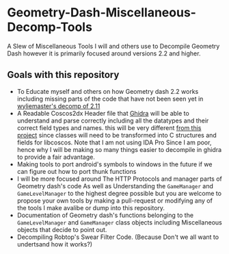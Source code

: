 # Geometry-Dash-Miscellaneous-Decomp-Tools
A Slew of Miscellaneous Tools I will and others use to Decompile Geometry Dash however it is primarily focused around versions 2.2 and higher.


## Goals with this repository
- To Educate myself and others on how Geometry dash 2.2 works including missing parts of the code that have not been seen yet in [wyliemaster's decomp of 2.11](https://github.com/Wyliemaster/GD-Decompiled)
- A Readable Coscos2dx Header file that [Ghidra](https://github.com/NationalSecurityAgency/ghidra) will be able to understand and parse correctly including all the datatypes and their correct field types and names.
this will be very different [from this project](https://github.com/HJfod/cocos-headers) since classes will need to be transformed into C structures and fields
for libcoscos. Note that I am not using IDA Pro Since I am poor, hence why I will be making so many things easier to decompile in ghidra to provide a fair advantage.
- Making tools to port android's symbols to windows in the future if we can figure out how to port thunk functions
- I will be more focused around The HTTP Protocols and manager parts of Geometry dash's code As well as Understanding the `GameManager` and `GameLevelManager` to the highest degree possible but you are welcome to propose your own tools by making a pull-request or modifying any of the tools I make avalibe or dump into this repository. 
- Documentation of Geometry dash's functions belonging to the `GameLevelManager` and `GameManager` class objects including Miscellaneous objects that decide to point out.
- Decompiling Robtop's Swear Filter Code. (Because Don't we all want to undertsand how it works?)
